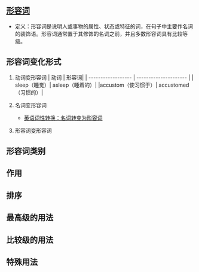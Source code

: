 ## [形容词](https://baike.baidu.com/item/%E5%BD%A2%E5%AE%B9%E8%AF%8D/1523689?fromModule=disambiguation)

- 定义：形容词是说明人或事物的属性、状态或特征的词，在句子中主要作名词的装饰语。形容词通常置于其修饰的名词之前，并且多数形容词具有比较等级。

## 形容词变化形式

1. 动词变形容词
   | 动词 | 形容词|
   | ------------------ | --------------------- |
   | sleep（睡觉）| asleep（睡着的）|
   |accustom（使习惯于）| accustomed（习惯的）|

2. 名词变形容词
   - [英语词性转换：名词转变为形容词](http://edu.sina.com.cn/kids/2016-12-02/doc-ifxyawmp0701354.shtml)
3. 形容词变形容词

## 形容词类别

## 作用

## 排序

## 最高级的用法

## 比较级的用法

## 特殊用法
